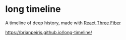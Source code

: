# long timeline

A timeline of deep history, made with [React Three Fiber](https://r3f.docs.pmnd.rs/getting-started/introduction)

https://brianpeiris.github.io/long-timeline/
